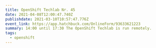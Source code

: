 ```yaml
---
title: OpenShift Techlab Nr. 45
date: 2021-04-08T12:00:47.740Z
publishdate: 2021-03-10T10:57:47.776Z
event_link: https://app.hatchbuck.com/OnlineForm/93633621223
summary: 14:00 until 17:30 The OpenShift Techlab is run remotely.
tags:
  - openshift
---
```

